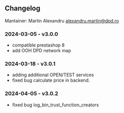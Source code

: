## Changelog
Mantainer: Martin Alexandru <alexandru.martin@dpd.ro>

### 2024-03-05 - v3.0.0
- compatible prestashop 8
- add OOH DPD network map

### 2024-03-18 - v3.0.1
- adding additional OPEN/TEST services
- fixed bug calculate price in backend.

### 2024-04-05 - v3.0.2
- fixed bug log_bin_trust_function_creators 
